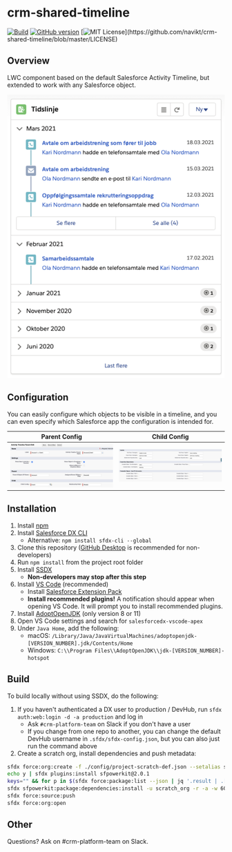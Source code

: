 # crm-shared-timeline

[![Build](https://github.com/navikt/crm-shared-timeline/workflows/%5BPUSH%5D%20Create%20Package/badge.svg)](https://github.com/navikt/crm-shared-timeline/actions?query=workflow%3Acreate)
[![GitHub version](https://badgen.net/github/release/navikt/crm-shared-timeline/stable)](https://github.com/navikt/crm-shared-timeline)
[![MIT License](https://img.shields.io/apm/l/atomic-design-ui.svg?)](https://github.com/navikt/crm-shared-timeline/blob/master/LICENSE)

## Overview

LWC component based on the default Salesforce Activity Timeline, but extended to work with any Salesforce object. 

![Timeline](/.img/timeline.png)

## Configuration

You can easily configure which objects to be visible in a timeline, and you can even specify which Salesforce app the configuration is intended for.

|     Parent Config     |     Child Config     |
|   :----------------:  |   :---------------:  |
| ![](/.img/parent.png) | ![](/.img/child.png) |

## Installation

1. Install [npm](https://nodejs.org/en/download/)
1. Install [Salesforce DX CLI](https://developer.salesforce.com/tools/sfdxcli)
    - Alternative: `npm install sfdx-cli --global`
1. Clone this repository ([GitHub Desktop](https://desktop.github.com) is recommended for non-developers)
1. Run `npm install` from the project root folder
1. Install [SSDX](https://github.com/navikt/ssdx)
    - **Non-developers may stop after this step**
1. Install [VS Code](https://code.visualstudio.com) (recommended)
    - Install [Salesforce Extension Pack](https://marketplace.visualstudio.com/items?itemName=salesforce.salesforcedx-vscode)
    - **Install recommended plugins!** A notification should appear when opening VS Code. It will prompt you to install recommended plugins.
1. Install [AdoptOpenJDK](https://adoptopenjdk.net) (only version 8 or 11)
1. Open VS Code settings and search for `salesforcedx-vscode-apex`
1. Under `Java Home`, add the following:
    - macOS: `/Library/Java/JavaVirtualMachines/adoptopenjdk-[VERSION_NUMBER].jdk/Contents/Home`
    - Windows: `C:\\Program Files\\AdoptOpenJDK\\jdk-[VERSION_NUMBER]-hotspot`

## Build

To build locally without using SSDX, do the following:

1. If you haven't authenticated a DX user to production / DevHub, run `sfdx auth:web:login -d -a production` and log in
    - Ask `#crm-platform-team` on Slack if you don't have a user
    - If you change from one repo to another, you can change the default DevHub username in `.sfdx/sfdx-config.json`, but you can also just run the command above
1. Create a scratch org, install dependencies and push metadata:

```bash
sfdx force:org:create -f ./config/project-scratch-def.json --setalias scratch_org --durationdays 1 --setdefaultusername
echo y | sfdx plugins:install sfpowerkit@2.0.1
keys="" && for p in $(sfdx force:package:list --json | jq '.result | .[].Name' -r); do keys+=$p":navcrm "; done
sfdx sfpowerkit:package:dependencies:install -u scratch_org -r -a -w 60 -k ${keys}
sfdx force:source:push
sfdx force:org:open
```

## Other

Questions? Ask on #crm-platform-team on Slack.
